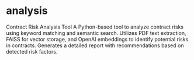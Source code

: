 # analysis
Contract Risk Analysis Tool  A Python-based tool to analyze contract risks using keyword matching and semantic search. Utilizes PDF text extraction, FAISS for vector storage, and OpenAI embeddings to identify potential risks in contracts. Generates a detailed report with recommendations based on detected risk factors.
